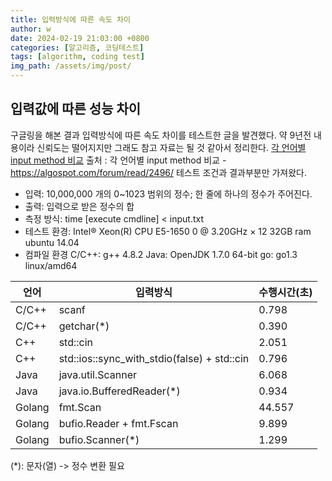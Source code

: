 ```yaml
---
title: 입력방식에 따른 속도 차이
author: w
date: 2024-02-19 21:03:00 +0800
categories: [알고리즘, 코딩테스트]
tags: [algorithm, coding test]
img_path: /assets/img/post/
---
```


## 입력값에 따른 성능 차이
구글링을 해본 결과 입력방식에 따른 속도 차이를 테스트한 글을 발견했다.
약 9년전 내용이라 신뢰도는 떨어지지만 그래도 참고 자료는 될 것 같아서 정리한다.
[각 언어별 input method 비교](https://algospot.com/forum/read/2496/)
출처 : 각 언어별 input method 비교 - https://algospot.com/forum/read/2496/
테스트 조건과 결과부분만 가져왔다.

- 입력: 10,000,000 개의 0~1023 범위의 정수; 한 줄에 하나의 정수가 주어진다.
- 출력: 입력으로 받은 정수의 합
- 측정 방식: time [execute cmdline] < input.txt
- 테스트 환경:
    Intel® Xeon(R) CPU E5-1650 0 @ 3.20GHz × 12
    32GB ram
    ubuntu 14.04
- 컴파일 환경
    C/C++: g++ 4.8.2
    Java: OpenJDK 1.7.0 64-bit
    go: go1.3 linux/amd64

| 언어   | 입력방식                           | 수행시간(초) |
|--------|----------------------------------|--------------|
| C/C++  | scanf                            | 0.798        |
| C/C++  | getchar(*)                       | 0.390        |
| C++    | std::cin                         | 2.051        |
| C++    | std::ios::sync_with_stdio(false) + std::cin | 0.796        |
| Java   | java.util.Scanner                | 6.068        |
| Java   | java.io.BufferedReader(*)       | 0.934        |
| Golang | fmt.Scan                         | 44.557       |
| Golang | bufio.Reader + fmt.Fscan         | 9.899        |
| Golang | bufio.Scanner(*)                 | 1.299        |

(*): 문자(열) -> 정수 변환 필요